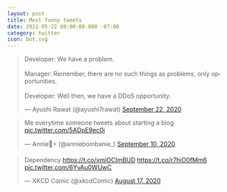 ```yaml
---
layout: post
title: Most funny tweets
date: 2021-05-22 00:00:00.000 -07:00
category: twitter
icon: bot.svg
---
```


<script async src="https://platform.twitter.com/widgets.js" charset="utf-8"></script>

<blockquote class="twitter-tweet" data-conversation="none"><p lang="en" dir="ltr">Developer: We have a problem.<br><br>Manager: Remember, there are no such things as problems, only opportunities.<br><br>Developer: Well then, we have a DDoS opportunity.</p>&mdash; Ayushi Rawat (@ayushi7rawat) <a href="https://twitter.com/ayushi7rawat/status/1308255675848384512?ref_src=twsrc%5Etfw">September 22, 2020</a></blockquote>
<blockquote class="twitter-tweet" data-conversation="none"><p lang="en" dir="ltr">Me everytime someone tweets about starting a blog <a href="https://t.co/5ADpE9ec0j">pic.twitter.com/5ADpE9ec0j</a></p>&mdash; Annie🦄⚡ (@anniebombanie_) <a href="https://twitter.com/anniebombanie_/status/1304087153559965698?ref_src=twsrc%5Etfw">September 10, 2020</a></blockquote>
<blockquote class="twitter-tweet" data-conversation="none"><p lang="en" dir="ltr">Dependency <a href="https://t.co/xmiOCImBUD">https://t.co/xmiOCImBUD</a> <a href="https://t.co/r7hiO0fMm6">https://t.co/r7hiO0fMm6</a> <a href="https://t.co/6YyAu0WUwC">pic.twitter.com/6YyAu0WUwC</a></p>&mdash; XKCD Comic (@xkcdComic) <a href="https://twitter.com/xkcdComic/status/1295478837652803584?ref_src=twsrc%5Etfw">August 17, 2020</a></blockquote>
